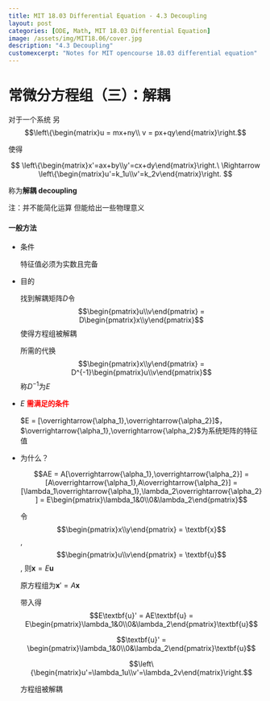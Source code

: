 ```yaml
---
title: MIT 18.03 Differential Equation - 4.3 Decoupling
layout: post
categories: [ODE, Math, MIT 18.03 Differential Equation]
image: /assets/img/MIT18.06/cover.jpg
description: "4.3 Decoupling"
customexcerpt: "Notes for MIT opencourse 18.03 differential equation"
---
```


# 常微分方程组（三）：解耦


对于一个系统 另$$\left\{\begin{matrix}u = mx+ny\\ v = px+qy\end{matrix}\right.$$

使得

$$
\left\{\begin{matrix}x'=ax+by\\y'=cx+dy\end{matrix}\right.\ \Rightarrow \left\{\begin{matrix}u'=k_1u\\v'=k_2v\end{matrix}\right.
$$

称为**解耦 decoupling**

注：并不能简化运算 但能给出一些物理意义

#### 一般方法

- 条件

  特征值必须为实数且完备

- 目的

  找到解耦矩阵$D$令$$\begin{pmatrix}u\\v\end{pmatrix} = D\begin{pmatrix}x\\y\end{pmatrix}$$使得方程组被解耦

  所需的代换 $$\begin{pmatrix}x\\y\end{pmatrix} = D^{-1}\begin{pmatrix}u\\v\end{pmatrix}$$ 称$D^{-1}$为$E$

- $E$ <span style = "color:red;font-weight:bold">需满足的条件</span>

  $E = [\overrightarrow{\alpha_1},\overrightarrow{\alpha_2}]$，$\overrightarrow{\alpha_1},\overrightarrow{\alpha_2}$为系统矩阵的特征值

- 为什么？

  $$AE = A[\overrightarrow{\alpha_1},\overrightarrow{\alpha_2}] = [A\overrightarrow{\alpha_1},A\overrightarrow{\alpha_2}] = [\lambda_1\overrightarrow{\alpha_1},\lambda_2\overrightarrow{\alpha_2}] = E\begin{pmatrix}\lambda_1&0\\0&\lambda_2\end{pmatrix}$$

  令$$\begin{pmatrix}x\\y\end{pmatrix} = \textbf{x}$$, $$\begin{pmatrix}u\\v\end{pmatrix} = \textbf{u}$$, 则$\textbf{x} = E\textbf{u}$

  原方程组为$\textbf{x}' = A\textbf{x}$

  带入得 $$E\textbf{u}' = AE\textbf{u} = E\begin{pmatrix}\lambda_1&0\\0&\lambda_2\end{pmatrix}\textbf{u}$$

  $$\textbf{u}' = \begin{pmatrix}\lambda_1&0\\0&\lambda_2\end{pmatrix}\textbf{u}$$

  $$\left\{\begin{matrix}u'=\lambda_1u\\v'=\lambda_2v\end{matrix}\right.$$

  方程组被解耦